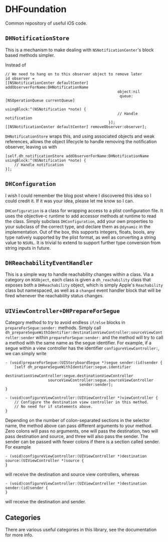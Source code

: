 DHFoundation
============

Common repository of useful iOS code.

## `DHNotificationStore`
This is a mechanism to make dealing with `NSNotificationCenter`'s block based methods simpler.

Instead of

```
// We need to hang on to this observer object to remove later
id observer = 
[[NSNotificationCenter defaultCenter] addObserverForName:DHNotificationName
                                                  object:nil
                                                   queue:[NSOperationQueue currentQueue]
                                              usingBlock:^(NSNotification *note) {
                                                  // Handle notification
                                              }];
[[NSNotificationCenter defaultCenter] removeObserver:observer];
```

`DHNotificationStore` wraps this, and using associated objects and weak references, allows the object lifecycle to handle removing the notification observer, leaving us with

```
[self.dh_notificationStore addObserverForName:DHNotificationName usingBlock:^(NSNotification *note) {
    // Handle notification
}];
```

## `DHConfiguration`
I wish I could remember the blog post where I discovered this idea so I could credit it. If it was your idea, please let me know so I can.

`DHConfiguration` is a class for wrapping access to a plist configuration file. It uses the objective-c runtime to add accessor methods at runtime to read the class. Simply subclass `DHConfiguration`, add your own properties to your subclass of the correct type, and declare them as `@dynamic` in the implementation. Out of the box, this supports integers, floats, bools, any type natively supported by the plist format, as well as converting a string value to `NSURL`. It is trivial to extend to support further type conversion from string inputs in future.

## `DHReachabilityEventHandler`
This is a simple way to handle reachability changes within a class. Via a category on `NSObject`, each class is given a `dh_reachability` class that exposes both a `DHReachability` object, which is simply Apple's `Reachability` class but namespaced, as well as a `changed` event handler block that will be fired whenever the reachability status changes.

## `UIViewController+DHPrepareForSegue`
Category method to try to avoid endless `if/else` blocks in `prepareForSegue:sender:` methods. Simply call `dh_prepareSegueWithIdentifier:destinationViewController:sourceViewController:sender` within `prepareForSegue:sender:` and the method will try to call a method with the same name as the segue identifier. For example, if a segue within a view controller has the identifier `configureViewController:`, we can simply write 

```
- (void)prepareForSegue:(UIStoryboardSegue *)segue sender:(id)sender {
    [self dh_prepareSegueWithIdentifier:segue.identifier
              destinationViewController:segue.destinationViewController
                   sourceViewController:segue.sourceViewController
                                 sender:sender];
}

- (void)configureViewController:(UIViewController *)viewController {
    // Configure the destination view controller in this method.
    // No need for if statements above.
}
```

Depending on the number of colon-separated sections in the selector name, the method above can pass different arguments to your method. Zero colons will pass no arguments, one will pass the destination, two will pass destination and source, and three will also pass the sender. The sender can be passed with fewer colons if there is a section called sender. For example
```
- (void)configureViewController:(UIViewController *)destination source:(UIViewController *)source {
}
```
will receive the destination and source view controllers, whereas
```
- (void)configureViewController:(UIViewController *)destination sender:(id)sender {
}
```
will receive the destination and sender.

## Categories
There are various useful categories in this library, see the documentation for more info.